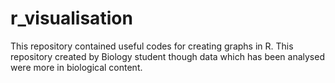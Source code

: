 # r_visualisation
This repository contained useful codes for creating graphs in R. This repository created by Biology student though data which has been analysed were more in biological content.
